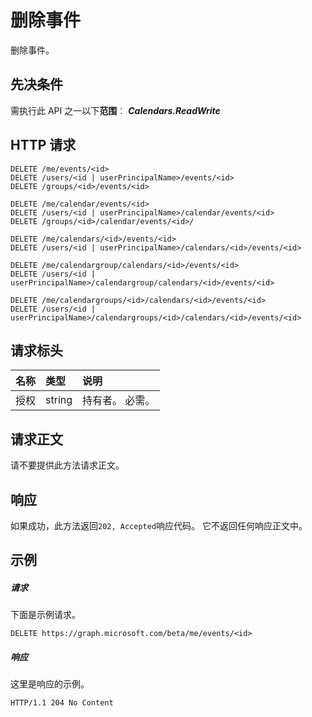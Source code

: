 # <a name="delete-event"></a>删除事件

删除事件。
## <a name="prerequisites"></a>先决条件
需执行此 API 之一以下**范围**︰ ***Calendars.ReadWrite***
## <a name="http-request"></a>HTTP 请求
<!-- { "blockType": "ignored" } -->
```http
DELETE /me/events/<id>
DELETE /users/<id | userPrincipalName>/events/<id>
DELETE /groups/<id>/events/<id>

DELETE /me/calendar/events/<id>
DELETE /users/<id | userPrincipalName>/calendar/events/<id>
DELETE /groups/<id>/calendar/events/<id>/

DELETE /me/calendars/<id>/events/<id>
DELETE /users/<id | userPrincipalName>/calendars/<id>/events/<id>

DELETE /me/calendargroup/calendars/<id>/events/<id>
DELETE /users/<id | userPrincipalName>/calendargroup/calendars/<id>/events/<id>

DELETE /me/calendargroups/<id>/calendars/<id>/events/<id>
DELETE /users/<id | userPrincipalName>/calendargroups/<id>/calendars/<id>/events/<id>
```
## <a name="request-headers"></a>请求标头
| 名称       | 类型 | 说明|
|:---------------|:--------|:----------|
| 授权  | string  | 持有者<token>。 必需。 |

## <a name="request-body"></a>请求正文
请不要提供此方法请求正文。


## <a name="response"></a>响应
如果成功，此方法返回`202, Accepted`响应代码。 它不返回任何响应正文中。

## <a name="example"></a>示例
##### <a name="request"></a>请求
下面是示例请求。
<!-- {
  "blockType": "request",
  "name": "delete_event"
}-->
```http
DELETE https://graph.microsoft.com/beta/me/events/<id>
```
##### <a name="response"></a>响应
这里是响应的示例。 
<!-- {
  "blockType": "response",
  "truncated": true
} -->
```http
HTTP/1.1 204 No Content
```

<!-- uuid: 8fcb5dbc-d5aa-4681-8e31-b001d5168d79
2015-10-25 14:57:30 UTC -->
<!-- {
  "type": "#page.annotation",
  "description": "Delete event",
  "keywords": "",
  "section": "documentation",
  "tocPath": ""
}-->